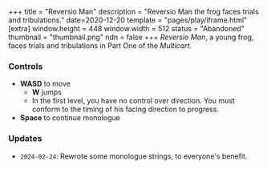 +++
title = "Reversio Man"
description = "Reversio Man the frog faces trials and tribulations."
date=2020-12-20
template = "pages/play/iframe.html"
[extra]
window.height = 448
window.width = 512
status = "Abandoned"
thumbnail = "thumbnail.png"
ndn = false
+++
*Reversio Man*, a young frog, faces trials and tribulations in
Part One of the *Multicart*.

### Controls
- **WASD** to move
    * **W** jumps
    * In the first level, you have no control over direction.
      You must conform to the timing of his facing direction to progress.
- **Space** to continue monologue

### Updates
* `2024-02-24`: Rewrote some monologue strings, to everyone's benefit.